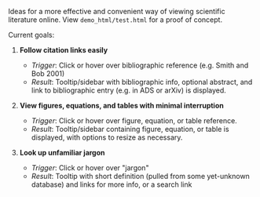 Ideas for a more effective and convenient way of viewing scientific literature online.  View `demo_html/test.html` for a proof of concept.

Current goals:

1. **Follow citation links easily**
    - _Trigger_: Click or hover over bibliographic reference (e.g. Smith and Bob 2001)
    - _Result_:  Tooltip/sidebar with bibliographic info, optional abstract, and link to bibliographic entry (e.g. in ADS or arXiv) is displayed.

1. **View figures, equations, and tables with minimal interruption**
    - _Trigger_: Click or hover over figure, equation, or table reference.
    - _Result_:  Tooltip/sidebar containing figure, equation, or table is displayed, with options to resize as necessary.

1. **Look up unfamiliar jargon**
    - _Trigger_: Click or hover over "jargon"
    - _Result_:  Tooltip with short definition (pulled from some yet-unknown database) and links for more info, or a search link
